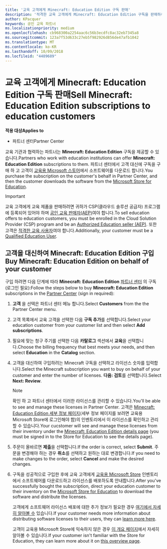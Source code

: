 ```yaml
---
title: '교육 고객에게 Minecraft: Education Edition 구독 판매'
description: '적격한 교육 고객에게 Minecraft: Education Edition 구독을 판매하세요.'
author: KPacquer
keywords: 공인 교육 파트너
ms.localizationpriority: medium
ms.openlocfilehash: cb968300a2254aac6c56b3ecdfc8ac32eb7345a8
ms.sourcegitcommit: 123a7f53d633c27eb5f982926d856de47afb1042
ms.translationtype: MT
ms.contentlocale: ko-KR
ms.lasthandoff: 10/09/2018
ms.locfileid: "4489689"
---
```

# <a name="sell-minecraft-education-edition-subscriptions-to-education-customers"></a><span data-ttu-id="e2275-104">교육 고객에게 Minecraft: Education Edition 구독 판매</span><span class="sxs-lookup"><span data-stu-id="e2275-104">Sell Minecraft: Education Edition subscriptions to education customers</span></span>

**<span data-ttu-id="e2275-105">적용 대상</span><span class="sxs-lookup"><span data-stu-id="e2275-105">Applies to</span></span>**

-  <span data-ttu-id="e2275-106">파트너 센터</span><span class="sxs-lookup"><span data-stu-id="e2275-106">Partner Center</span></span>

<span data-ttu-id="e2275-107">교육 기관과 협력하는 파트너는 **Minecraft: Education Edition** 구독을 제공할 수 있습니다.</span><span class="sxs-lookup"><span data-stu-id="e2275-107">Partners who work with education institutions can offer **Minecraft: Education Edition** subscriptions to them.</span></span> <span data-ttu-id="e2275-108">파트너 센터에서 고객 대신에 구독을 구매 하 고 고객이 [교육용 Microsoft 스토어](https://educationstore.microsoft.com)에서 소프트웨어를 다운로드 합니다.</span><span class="sxs-lookup"><span data-stu-id="e2275-108">You purchase the subscription on the customer's behalf in Partner Center, and then the customer downloads the software from the [Microsoft Store for Education](https://educationstore.microsoft.com).</span></span> 

>[!IMPORTANT]
><span data-ttu-id="e2275-109">교육 고객에게 교육 제품을 판매하려면 귀하가 CSP(클라우드 솔루션 공급자) 프로그램에 등록되어 있어야 하며 [공인 교육 판매자(AEP)](https://www.mepn.com)여야 합니다.</span><span class="sxs-lookup"><span data-stu-id="e2275-109">To sell education offers to education customers, you must be enrolled in the Cloud Solution Provider (CSP) program and be an [Authorized Education seller (AEP)](https://www.mepn.com).</span></span> <span data-ttu-id="e2275-110">또한 고객은 [적격한 교육 사용자](http://www.microsoftvolumelicensing.com/DocumentSearch.aspx?Mode=3&DocumentTypeId=7)여야 합니다.</span><span class="sxs-lookup"><span data-stu-id="e2275-110">Additionally, your customer must be a [Qualified Education User](http://www.microsoftvolumelicensing.com/DocumentSearch.aspx?Mode=3&DocumentTypeId=7).</span></span>  

 
## <a name="buy-minecraft-education-edition-on-behalf-of-your-customer"></a><span data-ttu-id="e2275-111">고객을 대신하여 **Minecraft: Education Edition** 구입</span><span class="sxs-lookup"><span data-stu-id="e2275-111">Buy **Minecraft: Education Edition** on behalf of your customer</span></span>

<span data-ttu-id="e2275-112">구입 하려면 다음 단계에 따라 **Minecraft: Education Edition** [파트너 센터](https://partnercenter.microsoft.com/pcv/dashboard/overview
) 의 구독 (로그인 필요):</span><span class="sxs-lookup"><span data-stu-id="e2275-112">Follow the steps below to buy **Minecraft: Education Edition** subscriptions in the [Partner Center](https://partnercenter.microsoft.com/pcv/dashboard/overview
) (sign in required):</span></span>

  1.  <span data-ttu-id="e2275-113">**고객** 을 선택은 파트너 센터 메뉴 합니다.</span><span class="sxs-lookup"><span data-stu-id="e2275-113">Select **Customers** from the the Partner Center menu.</span></span>
  
  2.  <span data-ttu-id="e2275-114">고객 목록에서 교육 고객을 선택한 다음 **구독 추가**를 선택합니다.</span><span class="sxs-lookup"><span data-stu-id="e2275-114">Select your education customer from your customer list and then select **Add subscriptions**.</span></span>
  
  3.  <span data-ttu-id="e2275-115">필요에 맞는 청구 주기를 선택한 다음 **카탈로그** 섹션에서 **교육**을 선택합니다.</span><span class="sxs-lookup"><span data-stu-id="e2275-115">Choose the billing frequency that best meets your needs, and then select **Education** in the **Catalog** section.</span></span>

  4.  <span data-ttu-id="e2275-116">고객을 대신하여 구입하려는 Minecraft 구독을 선택하고 라이선스 숫자를 입력합니다.</span><span class="sxs-lookup"><span data-stu-id="e2275-116">Select the Minecraft subscription you want to buy on behalf of your customer and enter the number of licenses.</span></span> <span data-ttu-id="e2275-117">**다음: 검토**를 선택합니다.</span><span class="sxs-lookup"><span data-stu-id="e2275-117">Select **Next: Review**.</span></span>

      >[!NOTE]
      ><span data-ttu-id="e2275-118">확인 하 고 파트너 센터에서 이러한 라이선스를 관리할 수 있습니다.</span><span class="sxs-lookup"><span data-stu-id="e2275-118">You'll be able to see and manage these licenses in Partner Center.</span></span> <span data-ttu-id="e2275-119">고객은 [Minecraft: Education Edition 세부 정보 페이지](https://educationstore.microsoft.com/en-us/store/details/minecraft-education-edition/9nblggh4r2r6)(세부 정보 페이지를 보려면 교육용 Microsoft Store에 로그인해야 함)의 인벤토리에서 이 라이선스를 확인하고 관리할 수 있습니다.</span><span class="sxs-lookup"><span data-stu-id="e2275-119">Your cucstomer will see and manage these licenses from their inventory under the [Minecraft: Education Edition details page](https://educationstore.microsoft.com/en-us/store/details/minecraft-education-edition/9nblggh4r2r6) (you must be signed in to the Store for Education to see the details page).</span></span> 

  5.  <span data-ttu-id="e2275-120">주문이 올바르면 **제출**을 선택합니다.</span><span class="sxs-lookup"><span data-stu-id="e2275-120">If the order is correct, select **Submit**.</span></span> <span data-ttu-id="e2275-121">주문을 변경해야 하는 경우 **취소**를 선택하고 원하는 대로 변경합니다.</span><span class="sxs-lookup"><span data-stu-id="e2275-121">If you need to make changes to the order, select **Cancel** and make the desired changes.</span></span>   

  6.  <span data-ttu-id="e2275-122">구독을 성공적으로 구입한 후에 교육 고객에게 [교육용 Microsoft Store](https://educationstore.microsoft.com) 인벤토리에서 소프트웨어를 다운로드하고 라이선스를 배포하도록 안내합니다.</span><span class="sxs-lookup"><span data-stu-id="e2275-122">After you've successfully bought the subscription, direct your education customer to their inventory on the [Microsoft Store for Education](https://educationstore.microsoft.com) to download the software and distribute the licenses.</span></span>

      <span data-ttu-id="e2275-123">고객에게 소프트웨어 라이선스 배포에 대한 추가 정보가 필요한 경우 [여기에서 자세히 알아볼 수](https://docs.microsoft.com/education/windows/school-get-minecraft#distribute-minecraft) 있습니다.</span><span class="sxs-lookup"><span data-stu-id="e2275-123">If your customer needs more information about distributing software licenses to their users, they can [learn more here](https://docs.microsoft.com/education/windows/school-get-minecraft#distribute-minecraft).</span></span>  
  
      <span data-ttu-id="e2275-124">고객이 교육용 Microsoft Store에 익숙하지 않은 경우 [이 개요 페이지](https://docs.microsoft.com/microsoft-store/windows-store-for-business-overview)에서 자세히 알아볼 수 있습니다.</span><span class="sxs-lookup"><span data-stu-id="e2275-124">If your customer isn't familiar with the Store for Education, they can learn more about it on [this overview page](https://docs.microsoft.com/microsoft-store/windows-store-for-business-overview).</span></span>  

      

